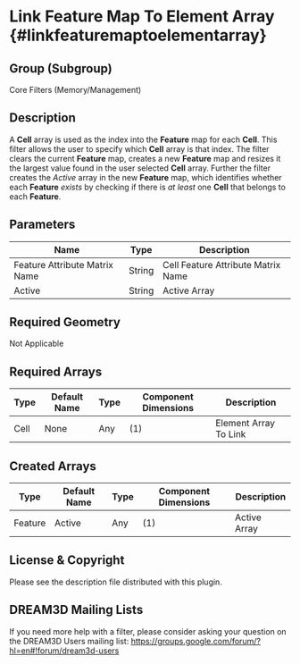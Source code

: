 Link Feature Map To Element Array {#linkfeaturemaptoelementarray}
=============

## Group (Subgroup) ##
Core Filters (Memory/Management)

## Description ##
A **Cell** array is used as the index into the **Feature** map for each **Cell**.  This filter allows the user to specify which **Cell** array is that index.  The filter clears the current **Feature** map, creates a new **Feature** map and resizes it the largest value found in the user selected **Cell** array.  Further the filter creates the *Active* array in the new **Feature** map, which identifies whether each **Feature** *exists* by checking if there is *at least* one **Cell** that belongs to each **Feature**. 

## Parameters ##

| Name | Type | Description |
|------|------|--------------|
| Feature Attribute Matrix Name| String | Cell Feature Attribute Matrix Name |
| Active | String | Active Array |

## Required Geometry ##
Not Applicable

## Required Arrays ##
| Type | Default Name | Type | Component Dimensions | Description |
|------|--------------|-------------|---------|-----|
| Cell  | None         | Any | (1) | Element Array To Link |

## Created Arrays ##
| Type | Default Name | Type | Component Dimensions | Description |
|------|--------------|-------------|---------|-----|
| Feature  | Active | Any | (1) | Active Array |

## License & Copyright ##

Please see the description file distributed with this plugin.

## DREAM3D Mailing Lists ##

If you need more help with a filter, please consider asking your question on the DREAM3D Users mailing list:
https://groups.google.com/forum/?hl=en#!forum/dream3d-users


